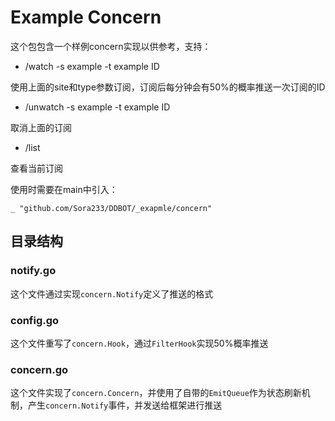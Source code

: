 # Example Concern

这个包包含一个样例concern实现以供参考，支持：

- /watch -s example -t example ID

使用上面的site和type参数订阅，订阅后每分钟会有50%的概率推送一次订阅的ID

- /unwatch -s example -t example ID

取消上面的订阅

- /list

查看当前订阅

使用时需要在main中引入：

```_ "github.com/Sora233/DDBOT/_exapmle/concern"```

## 目录结构

### notify.go

这个文件通过实现`concern.Notify`定义了推送的格式

### config.go

这个文件重写了`concern.Hook`，通过`FilterHook`实现50%概率推送

### concern.go

这个文件实现了`concern.Concern`，并使用了自带的`EmitQueue`作为状态刷新机制，产生`concern.Notify`事件，并发送给框架进行推送